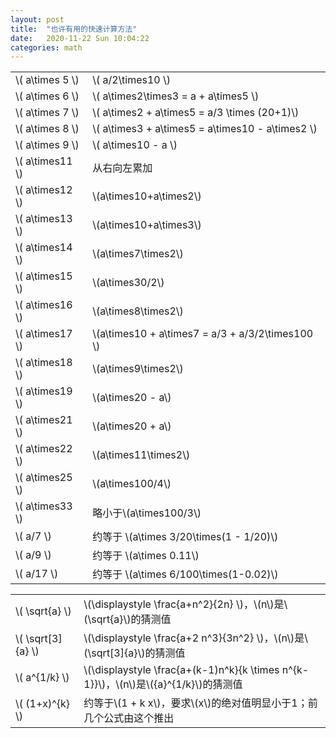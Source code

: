 ```yaml
---
layout: post
title:  "也许有用的快速计算方法"
date:   2020-11-22 Sun 10:04:22
categories: math
---
```


<table>
<tr><td>\( a\times 5 \)</td> <td> \( a/2\times10 \) </td></tr>
<tr><td>\( a\times 6 \)</td> <td> \( a\times2\times3 = a + a\times5 \) </td></tr>
<tr><td>\( a\times 7 \)</td> <td> \( a\times2 + a\times5 = a/3 \times (20+1)\) </td></tr>
<tr><td>\( a\times 8 \)</td> <td> \( a\times3 + a\times5 = a\times10 - a\times2 \) </td></tr>
<tr><td>\( a\times 9 \)</td> <td> \( a\times10 - a \) </td></tr>
<tr><td>\( a\times11 \)</td> <td> 从右向左累加 </td></tr>
<tr><td>\( a\times12 \)</td> <td> \(a\times10+a\times2\)  </td></tr>
<tr><td>\( a\times13 \)</td> <td> \(a\times10+a\times3\)  </td></tr>
<tr><td>\( a\times14 \)</td> <td> \(a\times7\times2\)  </td></tr>
<tr><td>\( a\times15 \)</td> <td> \(a\times30/2\)  </td></tr>
<tr><td>\( a\times16 \)</td> <td> \(a\times8\times2\)  </td></tr>
<tr><td>\( a\times17 \)</td> <td> \(a\times10 + a\times7 = a/3 + a/3/2\times100 \)  </td></tr>
<tr><td>\( a\times18 \)</td> <td> \(a\times9\times2\)  </td></tr>
<tr><td>\( a\times19 \)</td> <td> \(a\times20 - a\)  </td></tr>
<tr><td>\( a\times21 \)</td> <td> \(a\times20 + a\)  </td></tr>
<tr><td>\( a\times22 \)</td> <td> \(a\times11\times2\)  </td></tr>
<tr><td>\( a\times25 \)</td> <td> \(a\times100/4\)  </td></tr>
<tr><td>\( a\times33 \)</td> <td> 略小于\(a\times100/3\)  </td></tr>
<tr><td>\( a/7 \)</td> <td> 约等于 \(a\times 3/20\times(1 - 1/20)\)  </td></tr>
<tr><td>\( a/9 \)</td> <td> 约等于 \(a\times 0.11\)  </td></tr>
<tr><td>\( a/17 \)</td> <td> 约等于 \(a\times 6/100\times(1-0.02)\)  </td></tr>
</table>

<table>
<tr><td>\( \sqrt{a} \)</td> <td> \(\displaystyle \frac{a+n^2}{2n} \)，\(n\)是\(\sqrt{a}\)的猜测值 </td></tr>
<tr><td>\( \sqrt[3]{a} \)</td> <td> \(\displaystyle \frac{a+2 n^3}{3n^2} \)，\(n\)是\(\sqrt[3]{a}\)的猜测值 </td></tr>
<tr><td>\( a^{1/k} \)</td> <td> \(\displaystyle \frac{a+(k-1)n^k}{k \times n^{k-1}}\)，\(n\)是\({a}^{1/k}\)的猜测值  </td></tr>
<tr><td>\( (1+x)^{k} \)</td> <td> 约等于\(1 + k x\)，要求\(x\)的绝对值明显小于1；前几个公式由这个推出  </td></tr>
</table>

